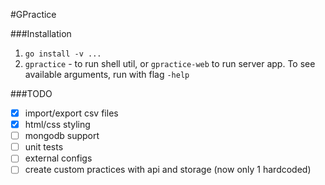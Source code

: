#GPractice

###Installation
1. `go install -v ...`
2. `gpractice` - to run shell util,
    or `gpractice-web` to run server app.
    To see available arguments, run with flag `-help`


###TODO
- [x] import/export csv files
- [x] html/css styling
- [ ] mongodb support
- [ ] unit tests
- [ ] external configs
- [ ] create custom practices with api and storage (now only 1 hardcoded)
